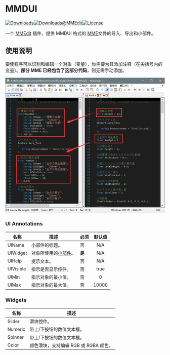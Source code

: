 # MMDUI

<a href="https://github.com/MMEdit/MMDUI/releases"><img alt="Downloads" src="https://img.shields.io/github/downloads/MMEdit/MMDUI/total?style=flat-square"/></a><a href="https://github.com/nicengi/MMEdit/releases"><img alt="Downloads@MMEdit" src="https://img.shields.io/github/downloads/nicengi/MMEdit/total?label=downloads%40MMEdit&style=flat-square"/></a><a href="https://github.com/MMEdit/MMDUI/blob/master/LICENSE"><img alt="License" src="https://img.shields.io/github/license/MMEdit/MMDUI?color=39c5bb&style=flat-square"></a>

一个 [MMEdit](https://github.com/nicengi/MMEdit) 插件，提供 MMDUI 格式的 [MME](https://bowlroll.net/file/35012)文件的导入、导出和小部件。

## 使用说明

​	要使程序可以识别和编辑一个对象（变量），你需要为其添加注释（在尖括号内的变量）。**部分 MME 已经包含了这部分代码**，则无需手动添加。

![20200202225843](.\doc\Images\20200202225843.png)

### UI Annotations

| 名称      | 描述                             | 必须   | 默认值 |
| --------- | -------------------------------- | ------ | :----: |
| UIName    | 小部件的标题。                   | 否     |  N/A   |
| UIWidget  | 对象所使用的[小部件](#Widgets)。 | **是** |  N/A   |
| UIHelp    | 提示文本。                       | 否     |  N/A   |
| UIVisible | 指示是否显示控件。               | 否     |  true  |
| UIMin     | 指示对象的最小值。               | 否     |   0    |
| UIMax     | 指示对象的最大值。               | 否     | 10000  |

### Widgets

| 名称    | 描述                                  |
| ------- | ------------------------------------- |
| Slider  | 滑块控件。                            |
| Numeric | 带上/下按钮的数值文本框。             |
| Spinner | 带上/下按钮的数值文本框。             |
| Color   | 颜色滑块，支持编辑 RGB 或 RGBA 颜色。 |

